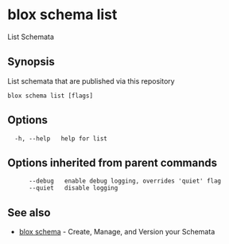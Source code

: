 # blox schema list

List Schemata

## Synopsis

List schemata that are published via this repository

```
blox schema list [flags]
```

## Options

```
  -h, --help   help for list
```

## Options inherited from parent commands

```
      --debug   enable debug logging, overrides 'quiet' flag
      --quiet   disable logging
```

## See also

* [blox schema](/cmd/blox_schema)	 - Create, Manage, and Version your Schemata

